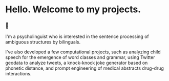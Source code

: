 # Hello. Welcome to my projects.
### 🐌
I'm a psycholinguist who is interested in the sentence processing of ambiguous structures by bilinguals.

I've also developed a few computational projects, such as analyzing child speech for the emergence of word classes and grammar, using Twitter geodata to analyze tweets, a knock-knock joke generator based on phonetic distance, and prompt engineering of medical abstracts drug-drug interactions. 

<!--
**V090909/V090909** is a ✨ _special_ ✨ repository because its `README.md` (this file) appears on your GitHub profile.

Here are some ideas to get you started:

- 🔭 I’m currently working on ...
- 🌱 I’m currently learning ...
- 👯 I’m looking to collaborate on ...
- 🤔 I’m looking for help with ...
- 💬 Ask me about ...
- 📫 How to reach me: ...
- 😄 Pronouns: ...
- ⚡ Fun fact: ...
-->
